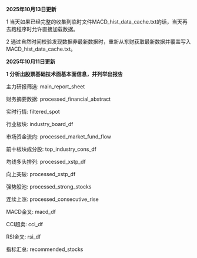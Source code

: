 **2025年10月13日更新**

1 当天如果已经完整的收集到临时文件MACD_hist_data_cache.txt的话，当天再去跑程序时允许直接加载数据。

2 通过自然时间校验发现数据非最新数据时，重新从东财获取最新数据并覆盖写入MACD_hist_data_cache.txt。

**2025年10月11日更新**

**1 分析出股票基础技术面基本面信息，并列举出报告**

主力研报筛选: main_report_sheet

财务摘要数据: processed_financial_abstract

实时行情: filtered_spot

行业板块: industry_board_df

市场资金流向: processed_market_fund_flow

前十板块成分股: top_industry_cons_df

均线多头排列: processed_xstp_df

向上突破: processed_xstp_df

强势股池: processed_strong_stocks

连续上涨: processed_consecutive_rise

MACD金叉: macd_df

CCI超卖: cci_df

RSI金叉: rsi_df

指标汇总: recommended_stocks
